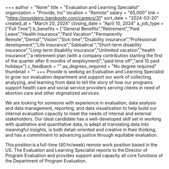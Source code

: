 +++
author = "None"
title = "Evaluation and Learning Specialist"
organization = "Provide, Inc"
location = "Remote"
salary = "65,000"
link = "https://provideinc.bamboohr.com/careers/31"
sort_date = "2024-03-20"
created_at = "March 20, 2024"
closing_date = "April 10, 2024"
a_job_type = ["Full Time"]
b_benefits = ["General Benefits","Retirement","Paid Leave","Health Insurance","Paid Vacation","Permanently Remote","Dental","Vision","Sick time","Disability insurance","Professional development","Life insurance","Sabbatical ","Short-term disability insurance","Long-term disability insurance","Unlimited vacation","health insurance","a retirement plan (with a company contribution starting the first of the quarter after 6 months of employment)","paid time off","and 10 paid holidays"]
c_feedback = ""
aa_degrees_required = "No degree required"
thumbnail = ""
+++
Provide is seeking an Evaluation and Learning Specialist to grow our evaluation department and support our work of collecting, analyzing, and learning from data to tell the story of how our programs support health care and social service providers serving clients in need of abortion care and other stigmatized services.

We are looking for someone with experience in evaluation, data analysis and data management, reporting, and data visualization to help build our internal evaluation capacity to meet the needs of internal and external stakeholders. Our ideal candidate has a well-developed skill set in working with qualitative and quantitative data, is adept at translating data into meaningful insights, is both detail-oriented and creative in their thinking, and has a commitment to advancing justice through equitable evaluation.  

This position is a full-time (40 hr/week) remote work position based in the US. The Evaluation and Learning Specialist reports to the Director of Program Evaluation and provides support and capacity all core functions of the Department of Program Evaluation.  